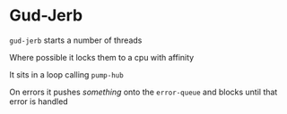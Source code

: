 # Gud-Jerb

`gud-jerb` starts a number of threads

Where possible it locks them to a cpu with affinity

It sits in a loop calling `pump-hub`

On errors it pushes *something* onto the `error-queue` and blocks until that error is handled
